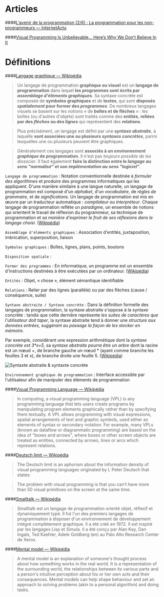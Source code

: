 # Articles

####[L’avenir de la programmation (2/6) : La programmation pour les non-programmeurs — InternetActu](http://www.internetactu.net/2011/05/24/lavenir-de-la-programmation-26-la-programmation-pour-les-non-programmeurs/)

####[Visual Programming Is Unbelievable… Here’s Why We Don’t Believe In It](https://www.outsystems.com/blog/2015/03/visual-programming-is-unbelievable.html)


# Définitions

####[Langage graphique — Wikipédia](https://fr.wikipedia.org/wiki/Langage_graphique)
> Un langage de programmation **graphique ou visuel** est un **langage de programmation** dans lequel **les programmes sont écrits par _assemblage d'éléments graphiques_**. Sa syntaxe concrète est composée de **symboles graphiques** et de **textes**, qui sont **disposés _spatialement_ pour former des _programmes_**. De nombreux langages visuels se basent sur les notions « de **boîtes et de flèches** » : les boîtes (ou d'autres d'objets) sont traités comme des **entités**, **reliées par des _flèches_ ou des _lignes_** qui représentent des **relations**.

> Plus précisément, un langage est défini par une **_syntaxe abstraite_**, à laquelle **sont associées une ou plusieurs _syntaxes concrètes_**, parmi lesquelles une ou plusieurs peuvent être graphiques.

> Généralement ces langages sont **associés à un _environnement graphique_ de programmation**. Il n'est pas _toujours possible de les dissocier_. Il faut également **faire la distinction entre le _langage au sens "normalisé"_ et son _implémentation au sens "logiciel"_**.


`Langage de programmation` : Notation conventionnelle destinée à _formuler des algorithmes_ et produire des programmes informatiques qui les appliquent. D'une manière similaire à une langue naturelle, un langage de programmation est composé d'un _alphabet_, d'un _vocabulaire_, de _règles de grammaire_, et de _significations_. Un langage de programmation est mis en œuvre par un traducteur automatique : _compilateur ou interpréteur_. Chaque langage de programmation reflète un _paradigme_, un ensemble de notions qui orientent le travail de réflexion du programmeur, sa technique de programmation et _sa manière d'exprimer le fruit de ses réflexions dans le langage choisi_. ([Wikipédia](https://fr.wikipedia.org/wiki/Langage_de_programmation))

`Assemblage d'éléments graphiques` : Association d'entités, juxtaposition, imbrication, superposition, liaison

`Symboles graphiques` : Boîtes, lignes, plans, points, boutons

`Disposition spatiale` : 

`Former des programmes` : En informatique, un programme est un ensemble d'instructions destinées à être exécutées par un ordinateur. ([Wikipédia](https://fr.wikipedia.org/wiki/Programme))

`Entités` : Objet, « chose », élément sémantique identifiable

`Relations` : Relier par des lignes (parallèle) ou par des flèches (cause / conséquence, suite)

`Syntaxe abstraite / Syntaxe concrète` : Dans la définition formelle des langages de programmation, la syntaxe abstraite s'oppose à la syntaxe concrète : tandis que cette dernière représente _les suites de caractères que l'utilisateur doit taper_, la syntaxe abstraite tend à donner une _structure aux données entrées, suggérant au passage la façon de les stocker en mémoire_.

Par exemple, considérant une expression arithmétique dont la _syntaxe concrète est 3*x+5_, sa _syntaxe abstraite pourra être un arbre_ dont la racine est un nœud +, de branche gauche un nœud * (ayant comme branche les feuilles 3 et x), de branche droite une feuille 5. ([Wikipédia](https://fr.wikipedia.org/wiki/Syntaxe_abstraite))

![Syntaxte abstraite & syntaxte concrète](../images/1_SyntaxeAbstraiteSyntaxeConcrete.png)

`Environnement graphique de programmation` : Interface accessible par l'utilisateur afin de manipuler des éléments de programmation


####[Visual Programming Language — Wikipédia](https://en.wikipedia.org/wiki/Visual_programming_language)
> In computing, a visual programming language (VPL) is any programming language that lets users create programs by manipulating program elements graphically rather than by specifying them textually. A VPL allows programming with visual expressions, spatial arrangements of text and graphic symbols, used either as elements of syntax or secondary notation. For example, many VPLs (known as dataflow or diagrammatic programming) are based on the idea of "boxes and arrows", where boxes or other screen objects are treated as entities, connected by arrows, lines or arcs which represent relations.

####[Deutsch limit — Wikipédia](https://en.wikipedia.org/wiki/Deutsch_limit)
> The Deutsch limit is an aphorism about the information density of visual programming languages originated by L Peter Deutsch that states:

> The problem with visual programming is that you can’t have more than 50 visual primitives on the screen at the same time.

####[Smalltalk — Wikipédia](https://fr.wikipedia.org/wiki/Smalltalk)
> Smalltalk est un langage de programmation orienté objet, réflexif et dynamiquement typé. Il fut l'un des premiers langages de programmation à disposer d'un environnement de développement intégré complètement graphique. Il a été créé en 1972. Il est inspiré par les langages Lisp et Simula. Il a été conçu par Alan Kay, Dan Ingals, Ted Kaehler, Adele Goldberg (en) au Palo Alto Research Center de Xerox.

####[Mental model — Wikipédia](https://en.wikipedia.org/wiki/Mental_model)
> A mental model is an explanation of someone's thought process about how something works in the real world. It is a representation of the surrounding world, the relationships between its various parts and a person's intuitive perception about his or her own acts and their consequences. Mental models can help shape behaviour and set an approach to solving problems (akin to a personal algorithm) and doing tasks.